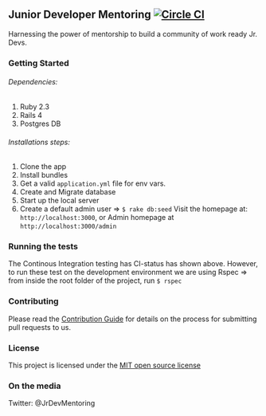 ## Junior Developer Mentoring [![Circle CI](https://circleci.com/gh/kmcrayton7/jr_dev_mentoring.svg?style=svg&circle-token=5626595a0b63b1dedbee04a8e40883709b91a3cf)](https://circleci.com/gh/kmcrayton7/jr_dev_mentoring) 

Harnessing the power of mentorship to build a community of work ready Jr. Devs.

### Getting Started

###### Dependencies:

1. Ruby 2.3
2. Rails 4
3. Postgres DB

###### Installations steps:

1. Clone the app
2. Install bundles
3. Get a valid `application.yml` file for env vars.
4. Create and Migrate database
5. Start up the local server
6. Create a default admin user => `$ rake db:seed`
Visit the homepage at: `http://localhost:3000`, or Admin homepage at `http://localhost:3000/admin`

### Running the tests

The Continous Integration testing has CI-status has shown above. However, to run these test on the development environment we are using Rspec => from inside the root folder of the project, run `$ rspec`

### Contributing

Please read the [Contribution Guide](https://github.com/kmcrayton7/jr_dev_mentoring/blob/master/CONTRIBUTING.md) for details on the process for submitting pull requests to us.

### License

This project is licensed under the [MIT open source license](https://opensource.org/licenses/MIT)

### On the media

Twitter: @JrDevMentoring
